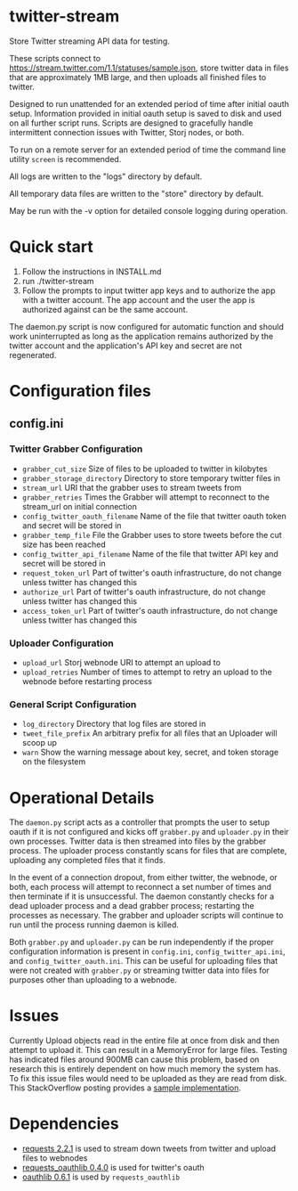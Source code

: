 twitter-stream
==============

Store Twitter streaming API data for testing.

These scripts connect to https://stream.twitter.com/1.1/statuses/sample.json, store twitter data in files that are approximately 1MB large, and then uploads all finished files to twitter.

Designed to run unattended for an extended period of time after initial oauth setup. Information provided in initial oauth setup is saved to disk and used on all further script runs. Scripts are designed to gracefully handle intermittent connection issues with Twitter, Storj nodes, or both.

To run on a remote server for an extended period of time the command line utility `screen` is recommended.

All logs are written to the "logs" directory by default.

All temporary data files are written to the "store" directory by default.

May be run with the -v option for detailed console logging during operation.

# Quick start
1. Follow the instructions in INSTALL.md
1. run ./twitter-stream
2. Follow the prompts to input twitter app keys and to authorize the app with a twitter account. 
   The app account and the user the app is authorized against can be the same account.

The daemon.py script is now configured for automatic function and should work uninterrupted as long as the application remains authorized by the twitter account and the application's API key and secret are not regenerated.

# Configuration files
## config.ini
### Twitter Grabber Configuration
* `grabber_cut_size` Size of files to be uploaded to twitter in kilobytes
* `grabber_storage_directory` Directory to store temporary twitter files in
* `stream_url` URI that the grabber uses to stream tweets from
* `grabber_retries` Times the Grabber will attempt to reconnect to the stream_url on initial connection
* `config_twitter_oauth_filename` Name of the file that twitter oauth token and secret will be stored in
* `grabber_temp_file` File the Grabber uses to store tweets before the cut size has been reached
* `config_twitter_api_filename` Name of the file that twitter API key and secret will be stored in
* `request_token_url` Part of twitter's oauth infrastructure, do not change unless twitter has changed this
* `authorize_url` Part of twitter's oauth infrastructure, do not change unless twitter has changed this
* `access_token_url` Part of twitter's oauth infrastructure, do not change unless twitter has changed this

### Uploader Configuration
* `upload_url` Storj webnode URI to attempt an upload to
* `upload_retries` Number of times to attempt to retry an upload to the webnode before restarting process

### General Script Configuration
* `log_directory` Directory that log files are stored in
* `tweet_file_prefix` An arbitrary prefix for all files that an Uploader will scoop up
* `warn` Show the warning message about key, secret, and token storage on the filesystem


# Operational Details
The `daemon.py` script acts as a controller that prompts the user to setup oauth if it is not configured and kicks off `grabber.py` and `uploader.py` in their own processes. Twitter data is then streamed into files by the grabber process. The uploader process constantly scans for files that are complete, uploading any completed files that it finds. 

In the event of a connection dropout, from either twitter, the webnode, or both, each process will attempt to reconnect a set number of times and then terminate if it is unsuccessful. The daemon constantly checks for a dead uploader process and a dead grabber process; restarting the processes as necessary. The grabber and uploader scripts will continue to run until the process running daemon is killed.

Both `grabber.py` and `uploader.py` can be run independently if the proper configuration information is present in `config.ini`, `config_twitter_api.ini`, and `config_twitter_oauth.ini`. This can be useful for uploading files that were not created with `grabber.py` or streaming twitter data into files for purposes other than uploading to a webnode.


# Issues
Currently Upload objects read in the entire file at once from disk and then attempt to upload it. This can result in a MemoryError for large files. Testing has indicated files around 900MB can cause this problem, based on research this is entirely dependent on how much memory the system has. To fix this issue files would need to be uploaded as they are read from disk. This StackOverflow posting provides a [sample implementation](http://stackoverflow.com/a/16221027).

# Dependencies
* [requests 2.2.1](https://pypi.python.org/pypi/requests) is used to stream down tweets from twitter and upload files to webnodes
* [requests_oauthlib 0.4.0](https://github.com/requests/requests-oauthlib/tree/v0.4.0) is used for twitter's oauth
* [oauthlib 0.6.1](https://pypi.python.org/pypi/oauthlib) is used by `requests_oauthlib`
